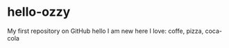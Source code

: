 hello-ozzy
==========

My first repository on GitHub
hello I am new here
I love: coffe, pizza, coca-cola

